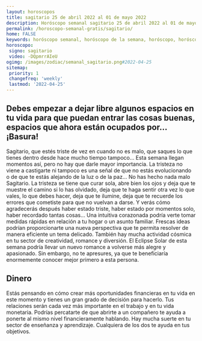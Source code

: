 ```yaml
---
layout: horoscopos
title: sagitario 25 de abril 2022 al 01 de mayo 2022 
description: Horóscopo semanal sagitario 25 de abril 2022 al 01 de mayo 2022. Debes empezar a dejar libre algunos espacios en tu vida para que puedan entrar las cosas buenas, espacios que ahora están ocupados por… ¡Basura!
permalink: /horoscopo-semanal-gratis/sagitario/
home: FALSE
keywords: horóscopo semanal, horóscopo de la semana, horóscopo, horóscopo gratis,horóscopos, horóscopo esperanza gracia, horoscopos sagitario la semana, horóscopos gratis, Tarot, Astrologia, Zodíaco, sagitario, horoscopo gratis, semanal
horoscopo:
 signo: sagitario
 video: -DQpmrrAIeU
ogimg: /images/zodiac/semanal_sagitario.png#2022-04-25
sitemap:
 priority: 1
 changefreq: 'weekly'
 lastmod: '2022-04-25'
---
```




## Debes empezar a dejar libre algunos espacios en tu vida para que puedan entrar las cosas buenas, espacios que ahora están ocupados por… ¡Basura!

Sagitario, que estés triste de vez en cuando no es malo, que saques lo que tienes dentro desde hace mucho tiempo tampoco… Esta semana llegan momentos así, pero no hay que darle mayor importancia. La tristeza no viene a castigarte ni tampoco es una señal de que no estás evolucionando o de que te estás alejando de la luz o de la paz… No has hecho nada malo Sagitario. La tristeza se tiene que curar sola, abre bien los ojos y deja que te muestre el camino si lo has olvidado, deja que te haga sentir otra vez lo que vales, lo que debes hacer, deja que te ilumine, deja que te recuerde los errores que cometiste para que no vuelvan a darse. Y verás cómo agradecerás después haber estado triste, haber estado por momentos solo, haber recordado tantas cosas…
Una intuitiva corazonada podría verte tomar medidas rápidas en relación a tu hogar o un asunto familiar. Frescas ideas podrían proporcionarte una nueva perspectiva que te permita resolver de manera eficiente un tema delicado. También hay mucha actividad cósmica en tu sector de creatividad, romance y diversión. El Eclipse Solar de esta semana podría llevar un nuevo romance a volverse más alegre y apasionado. Sin embargo, no te apresures, ya que te beneficiaría enormemente conocer mejor primero a esta persona.

## Dinero

Estás pensando en cómo crear más oportunidades financieras en tu vida en este momento y tienes un gran grado de decisión para hacerlo. Tus relaciones serán cada vez más importante en el trabajo y en tu vida monetaria. Podrías percatarte de que abrirte a un compañero te ayuda a ponerte al mismo nivel financieramente hablando. Hay mucha suerte en tu sector de enseñanza y aprendizaje. Cualquiera de los dos te ayuda en tus objetivos.